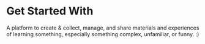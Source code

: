 # Get Started With

<!-- > 9:47, 11/1/17. -->

<!-- Keywords: *Get Started With*, *Get Started With Organization*, *Get Started Here*, *Get Started Now*. -->

<!-- Description -->
A platform to create & collect, manage, and share materials and experiences of learning something, especially something complex, unfamiliar, or funny. :)
